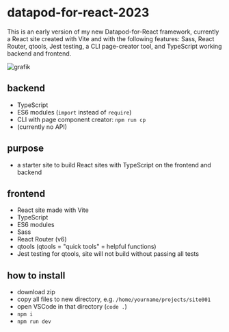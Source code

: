 # datapod-for-react-2023

This is an early version of my new Datapod-for-React framework, currently a React site created with Vite and with the following features: Sass, React Router, qtools, Jest testing, a CLI page-creator tool, and TypeScript working backend and frontend.

![grafik](https://user-images.githubusercontent.com/446574/200960596-bdc5bd34-ca8c-4c03-9c0f-e67e9bf7d111.png)

## backend

- TypeScript
- ES6 modules (`import` instead of `require`)
- CLI with page component creator: `npm run cp`
- (currently no API)

## purpose

- a starter site to build React sites with TypeScript on the frontend and backend

## frontend

- React site made with Vite
- TypeScript
- ES6 modules
- Sass
- React Router (v6)
- qtools (qtools = "quick tools" = helpful functions)
- Jest testing for qtools, site will not build without passing all tests

## how to install

- download zip
- copy all files to new directory, e.g. `/home/yourname/projects/site001`
- open VSCode in that directory (`code .`)
- `npm i`
- `npm run dev`
